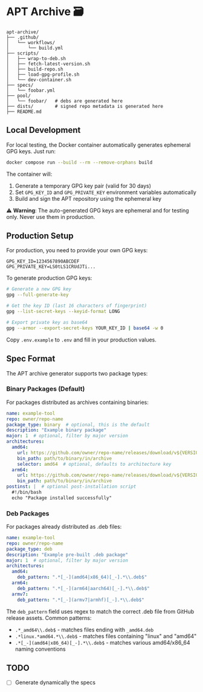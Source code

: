 # APT Archive 🗃️

```
apt-archive/
├── .github/
│   └── workflows/
│       └── build.yml
├── scripts/
│   ├── wrap-to-deb.sh
│   ├── fetch-latest-version.sh
│   ├── build-repo.sh
│   ├── load-gpg-profile.sh
│   └── dev-container.sh
├── specs/
│   └── foobar.yml
├── pool/
│   └── foobar/   # debs are generated here
├── dists/        # signed repo metadata is generated here
├── README.md
```

## Local Development

For local testing, the Docker container automatically generates ephemeral GPG keys. Just run:

```sh
docker compose run --build --rm --remove-orphans build
```

The container will:
1. Generate a temporary GPG key pair (valid for 30 days)
2. Set `GPG_KEY_ID` and `GPG_PRIVATE_KEY` environment variables automatically
3. Build and sign the APT repository using the ephemeral key

⚠️ **Warning**: The auto-generated GPG keys are ephemeral and for testing only. Never use them in production.

## Production Setup

For production, you need to provide your own GPG keys:

```.env
GPG_KEY_ID=1234567890ABCDEF
GPG_PRIVATE_KEY=LS0tLS1CRUdJTi...
```

To generate production GPG keys:

```sh
# Generate a new GPG key
gpg --full-generate-key

# Get the key ID (last 16 characters of fingerprint)
gpg --list-secret-keys --keyid-format LONG

# Export private key as base64
gpg --armor --export-secret-keys YOUR_KEY_ID | base64 -w 0
```

Copy `.env.example` to `.env` and fill in your production values.

## Spec Format

The APT archive generator supports two package types:

### Binary Packages (Default)

For packages distributed as archives containing binaries:

```yaml
name: example-tool
repo: owner/repo-name
package_type: binary  # optional, this is the default
description: "Example binary package"
major: 1  # optional, filter by major version
architectures:
  amd64:
    url: https://github.com/owner/repo-name/releases/download/v${VERSION}/tool_linux_amd64.tar.gz
    bin_path: path/to/binary/in/archive
    selector: amd64  # optional, defaults to architecture key
  arm64:
    url: https://github.com/owner/repo-name/releases/download/v${VERSION}/tool_linux_arm64.tar.gz
    bin_path: path/to/binary/in/archive
postinst: |  # optional post-installation script
  #!/bin/bash
  echo "Package installed successfully"
```

### Deb Packages

For packages already distributed as .deb files:

```yaml
name: example-tool
repo: owner/repo-name
package_type: deb
description: "Example pre-built .deb package"
major: 1  # optional, filter by major version
architectures:
  amd64:
    deb_pattern: ".*[_-](amd64|x86_64)[_-].*\\.deb$"
  arm64:
    deb_pattern: ".*[_-](arm64|aarch64)[_-].*\\.deb$"
  armv7:
    deb_pattern: ".*[_-](armv7|armhf)[_-].*\\.deb$"
```

The `deb_pattern` field uses regex to match the correct .deb file from GitHub release assets. Common patterns:
- `.*_amd64\\.deb$` - matches files ending with `_amd64.deb`
- `.*linux.*amd64.*\\.deb$` - matches files containing "linux" and "amd64"
- `.*[_-](amd64|x86_64)[_-].*\\.deb$` - matches various amd64/x86_64 naming conventions

## TODO

- [ ] Generate dynamically the specs
